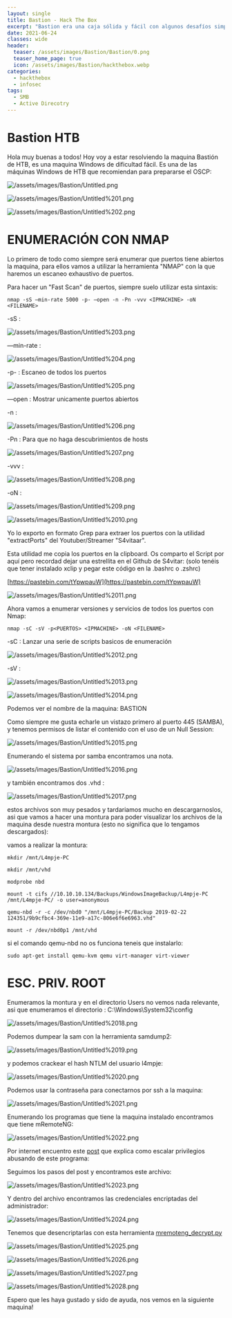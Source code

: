 ```yaml
---
layout: single
title: Bastion - Hack The Box
excerpt: "Bastion era una caja sólida y fácil con algunos desafíos simples como montar un VHD desde un recurso compartido de archivos y recuperar contraseñas de un programa de bóveda de contraseñas. Comienza, de manera algo inusual, sin un sitio web, sino más bien con imágenes vhd en un recurso compartido SMB, que, una vez montadas, brindan acceso a la colmena del registro necesaria para extraer las credenciales. Estas credenciales brindan la capacidad de ingresar al host como usuario. Para obtener acceso de administrador, aprovecharé la instalación de mRemoteNG, extraeré los datos del perfil y los datos cifrados, y mostraré varias formas de descifrarlos. Una vez que separe la contraseña de administrador, puedo ingresar como administrador."
date: 2021-06-24
classes: wide
header:
  teaser: /assets/images/Bastion/Bastion/0.png
  teaser_home_page: true
  icon: /assets/images/Bastion/hackthebox.webp
categories:
  - hackthebox
  - infosec
tags:
  - SMB  
  - Active Direcotry
---
```




# Bastion HTB

Hola muy buenas a todos! Hoy voy a estar resolviendo la maquina Bastión de HTB, es una maquina Windows de dificultad fácil. Es una de las máquinas Windows de HTB que recomiendan para prepararse el OSCP:

![/assets/images/Bastion/Untitled.png](/assets/images/Bastion/Untitled.png)

![/assets/images/Bastion/Untitled%201.png](/assets/images/Bastion/Untitled%201.png)

![/assets/images/Bastion/Untitled%202.png](/assets/images/Bastion/Untitled%202.png)

# **ENUMERACIÓN CON NMAP**

Lo primero de todo como siempre será enumerar que puertos tiene abiertos la maquina, para ellos vamos a utilizar la herramienta "NMAP" con la que haremos un escaneo exhaustivo de puertos.

Para hacer un "Fast Scan" de puertos, siempre suelo utilizar esta sintaxis:

`nmap -sS —min-rate 5000 -p- —open -n -Pn -vvv <IPMACHINE> -oN <FILENAME>` 

-sS : 

![/assets/images/Bastion/Untitled%203.png](/assets/images/Bastion/Untitled%203.png)

—min-rate :

![/assets/images/Bastion/Untitled%204.png](/assets/images/Bastion/Untitled%204.png)

-p- : Escaneo de todos los puertos

![/assets/images/Bastion/Untitled%205.png](/assets/images/Bastion/Untitled%205.png)

—open : Mostrar unicamente puertos abiertos

-n : 

![/assets/images/Bastion/Untitled%206.png](/assets/images/Bastion/Untitled%206.png)

-Pn : Para que no haga descubrimientos de hosts

![/assets/images/Bastion/Untitled%207.png](/assets/images/Bastion/Untitled%207.png)

-vvv : 

![/assets/images/Bastion/Untitled%208.png](/assets/images/Bastion/Untitled%208.png)

-oN :

![/assets/images/Bastion/Untitled%209.png](/assets/images/Bastion/Untitled%209.png)

![/assets/images/Bastion/Untitled%2010.png](/assets/images/Bastion/Untitled%2010.png)

Yo lo exporto en formato Grep para extraer los puertos con la utilidad "extractPorts" del Youtuber/Streamer "S4vitaar".

Esta utilidad me copia los puertos en la clipboard. Os comparto el Script por aquí pero recordad dejar una estrellita en el Github de S4vitar: (solo tenéis que tener instalado xclip y pegar este código en la .bashrc o .zshrc)

[https://pastebin.com/tYpwpauW](https://pastebin.com/tYpwpauW) 

![/assets/images/Bastion/Untitled%2011.png](/assets/images/Bastion/Untitled%2011.png)

Ahora vamos a enumerar versiones y servicios de todos los puertos con Nmap:

`nmap -sC -sV -p<PUERTOS> <IPMACHINE> -oN <FILENAME>`

-sC : Lanzar una serie de scripts basicos de enumeración

![/assets/images/Bastion/Untitled%2012.png](/assets/images/Bastion/Untitled%2012.png)

-sV : 

![/assets/images/Bastion/Untitled%2013.png](/assets/images/Bastion/Untitled%2013.png)

![/assets/images/Bastion/Untitled%2014.png](/assets/images/Bastion/Untitled%2014.png)

Podemos ver el nombre de la maquina: BASTION

Como siempre me gusta echarle un vistazo primero al puerto 445 (SAMBA), y tenemos permisos de listar el contenido con el uso de un Null Session:

![/assets/images/Bastion/Untitled%2015.png](/assets/images/Bastion/Untitled%2015.png)

Enumerando el sistema por samba encontramos una nota.

![/assets/images/Bastion/Untitled%2016.png](/assets/images/Bastion/Untitled%2016.png)

y también encontramos dos .vhd :

![/assets/images/Bastion/Untitled%2017.png](/assets/images/Bastion/Untitled%2017.png)

estos archivos son muy pesados y tardariamos mucho en descargarnoslos, asi que vamos a hacer una montura para poder visualizar los archivos de la maquina desde nuestra montura (esto no significa que lo tengamos descargados):

vamos a realizar la montura:

`mkdir /mnt/L4mpje-PC`

`mkdir /mnt/vhd`

`modprobe nbd`

`mount -t cifs //10.10.10.134/Backups/WindowsImageBackup/L4mpje-PC /mnt/L4mpje-PC/ -o user=anonymous`

`qemu-nbd -r -c /dev/nbd0 "/mnt/L4mpje-PC/Backup 2019-02-22 124351/9b9cfbc4-369e-11e9-a17c-806e6f6e6963.vhd"`

 `mount -r /dev/nbd0p1 /mnt/vhd`

si el comando qemu-nbd no os funciona teneis que instalarlo:

`sudo apt-get install qemu-kvm qemu virt-manager virt-viewer`

# **ESC. PRIV. ROOT**

Enumeramos la montura y en el directorio Users no vemos nada relevante, asi que enumeramos el directorio : C:\Windows\System32\config

![/assets/images/Bastion/Untitled%2018.png](/assets/images/Bastion/Untitled%2018.png)

Podemos dumpear la sam con la herramienta samdump2:

![/assets/images/Bastion/Untitled%2019.png](/assets/images/Bastion/Untitled%2019.png)

y podemos crackear el hash NTLM del usuario l4mpje:

![/assets/images/Bastion/Untitled%2020.png](/assets/images/Bastion/Untitled%2020.png)

Podemos usar la contraseña para conectarnos por ssh a la maquina:

![/assets/images/Bastion/Untitled%2021.png](/assets/images/Bastion/Untitled%2021.png)

Enumerando los programas que tiene la maquina instalado encontramos que tiene mRemoteNG:

![/assets/images/Bastion/Untitled%2022.png](/assets/images/Bastion/Untitled%2022.png)

Por internet encuentro este [post](https://ethicalhackingguru.com/how-to-exploit-remote-connection-managers/) que explica como escalar privilegios abusando de este programa:

Seguimos los pasos del post y encontramos este archivo:

![/assets/images/Bastion/Untitled%2023.png](/assets/images/Bastion/Untitled%2023.png)

Y dentro del archivo encontramos las credenciales encriptadas del administrador:

![/assets/images/Bastion/Untitled%2024.png](/assets/images/Bastion/Untitled%2024.png)

Tenemos que desencriptarlas con esta herramienta [mremoteng_decrypt.py](https://github.com/haseebT/mRemoteNG-Decrypt/blob/master/mremoteng_decrypt.py) 

![/assets/images/Bastion/Untitled%2025.png](/assets/images/Bastion/Untitled%2025.png)

![/assets/images/Bastion/Untitled%2026.png](/assets/images/Bastion/Untitled%2026.png)

![/assets/images/Bastion/Untitled%2027.png](/assets/images/Bastion/Untitled%2027.png)

![/assets/images/Bastion/Untitled%2028.png](/assets/images/Bastion/Untitled%2028.png)

Espero que les haya gustado y sido de ayuda, nos vemos en la siguiente maquina!